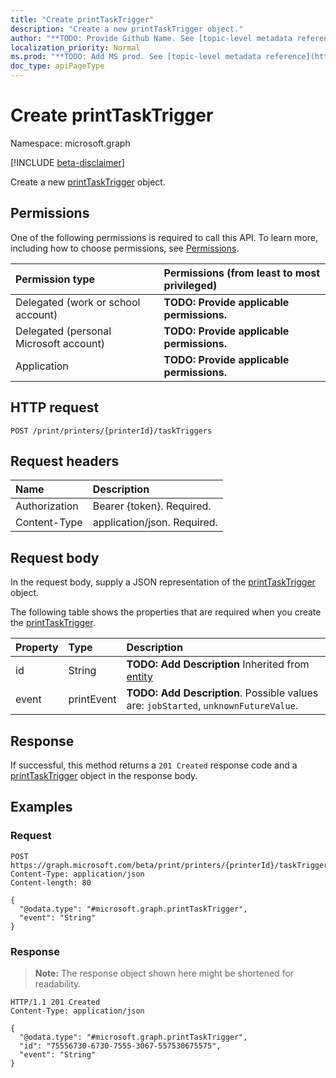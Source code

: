 ```yaml
---
title: "Create printTaskTrigger"
description: "Create a new printTaskTrigger object."
author: "**TODO: Provide Github Name. See [topic-level metadata reference](https://msgo.azurewebsites.net/add/document/guidelines/metadata.html#topic-level-metadata)**"
localization_priority: Normal
ms.prod: "**TODO: Add MS prod. See [topic-level metadata reference](https://msgo.azurewebsites.net/add/document/guidelines/metadata.html#topic-level-metadata)**"
doc_type: apiPageType
---
```


# Create printTaskTrigger
Namespace: microsoft.graph

[!INCLUDE [beta-disclaimer](../../includes/beta-disclaimer.md)]

Create a new [printTaskTrigger](../resources/printtasktrigger.md) object.

## Permissions
One of the following permissions is required to call this API. To learn more, including how to choose permissions, see [Permissions](/graph/permissions-reference).

|Permission type|Permissions (from least to most privileged)|
|:---|:---|
|Delegated (work or school account)|**TODO: Provide applicable permissions.**|
|Delegated (personal Microsoft account)|**TODO: Provide applicable permissions.**|
|Application|**TODO: Provide applicable permissions.**|

## HTTP request

<!-- {
  "blockType": "ignored"
}
-->
``` http
POST /print/printers/{printerId}/taskTriggers
```

## Request headers
|Name|Description|
|:---|:---|
|Authorization|Bearer {token}. Required.|
|Content-Type|application/json. Required.|

## Request body
In the request body, supply a JSON representation of the [printTaskTrigger](../resources/printtasktrigger.md) object.

The following table shows the properties that are required when you create the [printTaskTrigger](../resources/printtasktrigger.md).

|Property|Type|Description|
|:---|:---|:---|
|id|String|**TODO: Add Description** Inherited from [entity](../resources/entity.md)|
|event|printEvent|**TODO: Add Description**. Possible values are: `jobStarted`, `unknownFutureValue`.|



## Response

If successful, this method returns a `201 Created` response code and a [printTaskTrigger](../resources/printtasktrigger.md) object in the response body.

## Examples

### Request
<!-- {
  "blockType": "request",
  "name": "create_printtasktrigger_from_"
}
-->
``` http
POST https://graph.microsoft.com/beta/print/printers/{printerId}/taskTriggers
Content-Type: application/json
Content-length: 80

{
  "@odata.type": "#microsoft.graph.printTaskTrigger",
  "event": "String"
}
```


### Response
>**Note:** The response object shown here might be shortened for readability.
<!-- {
  "blockType": "response",
  "truncated": true,
  "@odata.type": "microsoft.graph.printTaskTrigger"
}
-->
``` http
HTTP/1.1 201 Created
Content-Type: application/json

{
  "@odata.type": "#microsoft.graph.printTaskTrigger",
  "id": "75556730-6730-7555-3067-557530675575",
  "event": "String"
}
```

